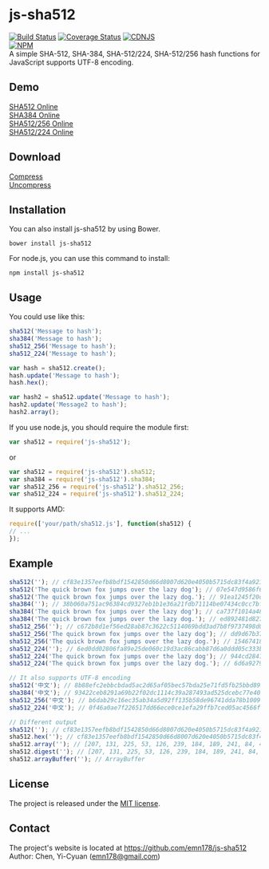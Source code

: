 # js-sha512
[![Build Status](https://travis-ci.org/emn178/js-sha512.svg?branch=master)](https://travis-ci.org/emn178/js-sha512)
[![Coverage Status](https://coveralls.io/repos/emn178/js-sha512/badge.svg?branch=master)](https://coveralls.io/r/emn178/js-sha512?branch=master)
[![CDNJS](https://img.shields.io/cdnjs/v/js-sha512.svg)](https://cdnjs.com/libraries/js-sha512/)  
[![NPM](https://nodei.co/npm/js-sha512.png?stars&downloads)](https://nodei.co/npm/js-sha512/)  
A simple SHA-512, SHA-384, SHA-512/224, SHA-512/256 hash functions for JavaScript supports UTF-8 encoding.

## Demo
[SHA512 Online](http://emn178.github.io/online-tools/sha512.html)  
[SHA384 Online](http://emn178.github.io/online-tools/sha384.html)  
[SHA512/256 Online](http://emn178.github.io/online-tools/sha512_256.html)  
[SHA512/224 Online](http://emn178.github.io/online-tools/sha512_224.html)  

## Download
[Compress](https://raw.github.com/emn178/js-sha512/master/build/sha512.min.js)  
[Uncompress](https://raw.github.com/emn178/js-sha512/master/src/sha512.js)

## Installation
You can also install js-sha512 by using Bower.

    bower install js-sha512

For node.js, you can use this command to install:

    npm install js-sha512

## Usage
You could use like this:
```JavaScript
sha512('Message to hash');
sha384('Message to hash');
sha512_256('Message to hash');
sha512_224('Message to hash');

var hash = sha512.create();
hash.update('Message to hash');
hash.hex();

var hash2 = sha512.update('Message to hash');
hash2.update('Message2 to hash');
hash2.array();
```
If you use node.js, you should require the module first:
```JavaScript
var sha512 = require('js-sha512');
```
or 
```JavaScript
var sha512 = require('js-sha512').sha512;
var sha384 = require('js-sha512').sha384;
var sha512_256 = require('js-sha512').sha512_256;
var sha512_224 = require('js-sha512').sha512_224;
```
It supports AMD:
```JavaScript
require(['your/path/sha512.js'], function(sha512) {
// ...
});
```
## Example
```JavaScript
sha512(''); // cf83e1357eefb8bdf1542850d66d8007d620e4050b5715dc83f4a921d36ce9ce47d0d13c5d85f2b0ff8318d2877eec2f63b931bd47417a81a538327af927da3e
sha512('The quick brown fox jumps over the lazy dog'); // 07e547d9586f6a73f73fbac0435ed76951218fb7d0c8d788a309d785436bbb642e93a252a954f23912547d1e8a3b5ed6e1bfd7097821233fa0538f3db854fee6
sha512('The quick brown fox jumps over the lazy dog.'); // 91ea1245f20d46ae9a037a989f54f1f790f0a47607eeb8a14d12890cea77a1bbc6c7ed9cf205e67b7f2b8fd4c7dfd3a7a8617e45f3c463d481c7e586c39ac1ed
sha384(''); // 38b060a751ac96384cd9327eb1b1e36a21fdb71114be07434c0cc7bf63f6e1da274edebfe76f65fbd51ad2f14898b95b
sha384('The quick brown fox jumps over the lazy dog'); // ca737f1014a48f4c0b6dd43cb177b0afd9e5169367544c494011e3317dbf9a509cb1e5dc1e85a941bbee3d7f2afbc9b1
sha384('The quick brown fox jumps over the lazy dog.'); // ed892481d8272ca6df370bf706e4d7bc1b5739fa2177aae6c50e946678718fc67a7af2819a021c2fc34e91bdb63409d7
sha512_256(''); // c672b8d1ef56ed28ab87c3622c5114069bdd3ad7b8f9737498d0c01ecef0967a
sha512_256('The quick brown fox jumps over the lazy dog'); // dd9d67b371519c339ed8dbd25af90e976a1eeefd4ad3d889005e532fc5bef04d
sha512_256('The quick brown fox jumps over the lazy dog.'); // 1546741840f8a492b959d9b8b2344b9b0eb51b004bba35c0aebaac86d45264c3
sha512_224(''); // 6ed0dd02806fa89e25de060c19d3ac86cabb87d6a0ddd05c333b84f4
sha512_224('The quick brown fox jumps over the lazy dog'); // 944cd2847fb54558d4775db0485a50003111c8e5daa63fe722c6aa37
sha512_224('The quick brown fox jumps over the lazy dog.'); // 6d6a9279495ec4061769752e7ff9c68b6b0b3c5a281b7917ce0572de

// It also supports UTF-8 encoding
sha512('中文'); // 8b88efc2ebbcbdad5ac2d65af05bec57bda25e71fd5fb25bbd892057a2755fbd05d8d8491cb2946febd5b0f124ffdfbaecf7e34946353c4f1b5ab29545895468
sha384('中文'); // 93422ceb8291a69b22f02dc1114c39a287493ad525dcebc77e4019a44eaee2633a85d0f29cd298ee6799048c33a4be0c
sha512_256('中文'); // b6dab29c16ec35ab34a5d92ff135b58de96741dda78b1009a2181cf8b45d2f72
sha512_224('中文'); // 0f46a0ae7f226517dd66ece0ce1efa29ffb7ced05ac4566fdcaed188

// Different output
sha512(''); // cf83e1357eefb8bdf1542850d66d8007d620e4050b5715dc83f4a921d36ce9ce47d0d13c5d85f2b0ff8318d2877eec2f63b931bd47417a81a538327af927da3e
sha512.hex(''); // cf83e1357eefb8bdf1542850d66d8007d620e4050b5715dc83f4a921d36ce9ce47d0d13c5d85f2b0ff8318d2877eec2f63b931bd47417a81a538327af927da3e
sha512.array(''); // [207, 131, 225, 53, 126, 239, 184, 189, 241, 84, 40, 80, 214, 109, 128, 7, 214, 32, 228, 5, 11, 87, 21, 220, 131, 244, 169, 33, 211, 108, 233, 206, 71, 208, 209, 60, 93, 133, 242, 176, 255, 131, 24, 210, 135, 126, 236, 47, 99, 185, 49, 189, 71, 65, 122, 129, 165, 56, 50, 122, 249, 39, 218, 62]
sha512.digest(''); // [207, 131, 225, 53, 126, 239, 184, 189, 241, 84, 40, 80, 214, 109, 128, 7, 214, 32, 228, 5, 11, 87, 21, 220, 131, 244, 169, 33, 211, 108, 233, 206, 71, 208, 209, 60, 93, 133, 242, 176, 255, 131, 24, 210, 135, 126, 236, 47, 99, 185, 49, 189, 71, 65, 122, 129, 165, 56, 50, 122, 249, 39, 218, 62]
sha512.arrayBuffer(''); // ArrayBuffer
```

## License
The project is released under the [MIT license](http://www.opensource.org/licenses/MIT).

## Contact
The project's website is located at https://github.com/emn178/js-sha512  
Author: Chen, Yi-Cyuan (emn178@gmail.com)
